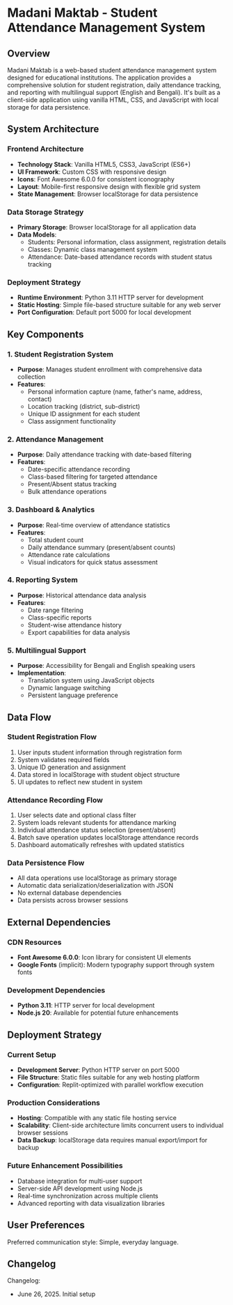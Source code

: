 # Madani Maktab - Student Attendance Management System

## Overview

Madani Maktab is a web-based student attendance management system designed for educational institutions. The application provides a comprehensive solution for student registration, daily attendance tracking, and reporting with multilingual support (English and Bengali). It's built as a client-side application using vanilla HTML, CSS, and JavaScript with local storage for data persistence.

## System Architecture

### Frontend Architecture
- **Technology Stack**: Vanilla HTML5, CSS3, JavaScript (ES6+)
- **UI Framework**: Custom CSS with responsive design
- **Icons**: Font Awesome 6.0.0 for consistent iconography
- **Layout**: Mobile-first responsive design with flexible grid system
- **State Management**: Browser localStorage for data persistence

### Data Storage Strategy
- **Primary Storage**: Browser localStorage for all application data
- **Data Models**: 
  - Students: Personal information, class assignment, registration details
  - Classes: Dynamic class management system
  - Attendance: Date-based attendance records with student status tracking

### Deployment Strategy
- **Runtime Environment**: Python 3.11 HTTP server for development
- **Static Hosting**: Simple file-based structure suitable for any web server
- **Port Configuration**: Default port 5000 for local development

## Key Components

### 1. Student Registration System
- **Purpose**: Manages student enrollment with comprehensive data collection
- **Features**: 
  - Personal information capture (name, father's name, address, contact)
  - Location tracking (district, sub-district)
  - Unique ID assignment for each student
  - Class assignment functionality

### 2. Attendance Management
- **Purpose**: Daily attendance tracking with date-based filtering
- **Features**:
  - Date-specific attendance recording
  - Class-based filtering for targeted attendance
  - Present/Absent status tracking
  - Bulk attendance operations

### 3. Dashboard & Analytics
- **Purpose**: Real-time overview of attendance statistics
- **Features**:
  - Total student count
  - Daily attendance summary (present/absent counts)
  - Attendance rate calculations
  - Visual indicators for quick status assessment

### 4. Reporting System
- **Purpose**: Historical attendance data analysis
- **Features**:
  - Date range filtering
  - Class-specific reports
  - Student-wise attendance history
  - Export capabilities for data analysis

### 5. Multilingual Support
- **Purpose**: Accessibility for Bengali and English speaking users
- **Implementation**: 
  - Translation system using JavaScript objects
  - Dynamic language switching
  - Persistent language preference

## Data Flow

### Student Registration Flow
1. User inputs student information through registration form
2. System validates required fields
3. Unique ID generation and assignment
4. Data stored in localStorage with student object structure
5. UI updates to reflect new student in system

### Attendance Recording Flow
1. User selects date and optional class filter
2. System loads relevant students for attendance marking
3. Individual attendance status selection (present/absent)
4. Batch save operation updates localStorage attendance records
5. Dashboard automatically refreshes with updated statistics

### Data Persistence Flow
- All data operations use localStorage as primary storage
- Automatic data serialization/deserialization with JSON
- No external database dependencies
- Data persists across browser sessions

## External Dependencies

### CDN Resources
- **Font Awesome 6.0.0**: Icon library for consistent UI elements
- **Google Fonts** (implicit): Modern typography support through system fonts

### Development Dependencies
- **Python 3.11**: HTTP server for local development
- **Node.js 20**: Available for potential future enhancements

## Deployment Strategy

### Current Setup
- **Development Server**: Python HTTP server on port 5000
- **File Structure**: Static files suitable for any web hosting platform
- **Configuration**: Replit-optimized with parallel workflow execution

### Production Considerations
- **Hosting**: Compatible with any static file hosting service
- **Scalability**: Client-side architecture limits concurrent users to individual browser sessions
- **Data Backup**: localStorage data requires manual export/import for backup

### Future Enhancement Possibilities
- Database integration for multi-user support
- Server-side API development using Node.js
- Real-time synchronization across multiple clients
- Advanced reporting with data visualization libraries

## User Preferences

Preferred communication style: Simple, everyday language.

## Changelog

Changelog:
- June 26, 2025. Initial setup